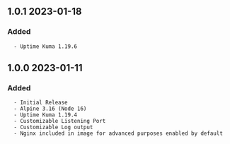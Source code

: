## 1.0.1 2023-01-18 <dave at tiredofit dot ca>

   ### Added
      - Uptime Kuma 1.19.6


## 1.0.0 2023-01-11 <dave at tiredofit dot ca>

   ### Added
      - Initial Release
      - Alpine 3.16 (Node 16)
      - Uptime Kuma 1.19.4
      - Customizable Listening Port
      - Customizable Log output
      - Nginx included in image for advanced purposes enabled by default


